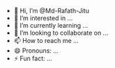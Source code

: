 - 👋 Hi, I’m @Md-Rafath-Jitu
- 👀 I’m interested in ...
- 🌱 I’m currently learning ...
- 💞️ I’m looking to collaborate on ...
- 📫 How to reach me ...
- 😄 Pronouns: ...
- ⚡ Fun fact: ...

<!---
Md-Rafath-Jitu/Md-Rafath-Jitu is a ✨ special ✨ repository because its `README.md` (this file) appears on your GitHub profile.
You can click the Preview link to take a look at your changes.
--->
